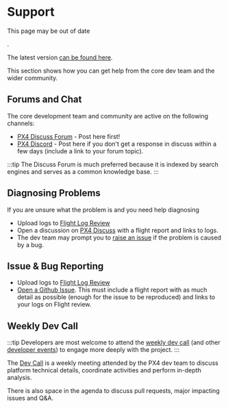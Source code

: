 # Support

<div v-if="$themeConfig.px4_version != 'main'">
  <div class="custom-block danger"><p class="custom-block-title">This page may be out of date</p>. <p>The latest version <a href="https://docs.px4.io/main/en/contribute/support.html">can be found here</a>.</p>
  </div>
</div>

This section shows how you can get help from the core dev team and the wider community.

## Forums and Chat

The core development team and community are active on the following channels:

- [PX4 Discuss Forum](https://discuss.px4.io/) - Post here first!
- [PX4 Discord](https://discord.gg/dronecode) - Post here if you don't get a response in discuss within a few days (include a link to your forum topic).

:::tip
The Discuss Forum is much preferred because it is indexed by search engines and serves as a common knowledge base.
:::

## Diagnosing Problems

If you are unsure what the problem is and you need help diagnosing

* Upload logs to [Flight Log Review](https://logs.px4.io/)
* Open a discussion on [PX4 Discuss](https://discuss.px4.io/c/flight-testing/) with a flight report and links to logs.
* The dev team may prompt you to [raise an issue](#issue-bug-reporting) if the problem is caused by a bug.

## Issue & Bug Reporting

- Upload logs to [Flight Log Review](https://logs.px4.io/)
- [Open a Github Issue](https://github.com/PX4/PX4-Autopilot/issues).
  This must include a flight report with as much detail as possible (enough for the issue to be reproduced) and links to your logs on Flight review.

## Weekly Dev Call

:::tip
Developers are most welcome to attend the [weekly dev call](../contribute/dev_call.md) (and other [developer events](../README.md#calendar-events)) to engage more deeply with the project.
:::

The [Dev Call](../contribute/dev_call.md) is a weekly meeting attended by the PX4 dev team to discuss platform technical details, coordinate activities and perform in-depth analysis.

There is also space in the agenda to discuss pull requests, major impacting issues and Q&A.

